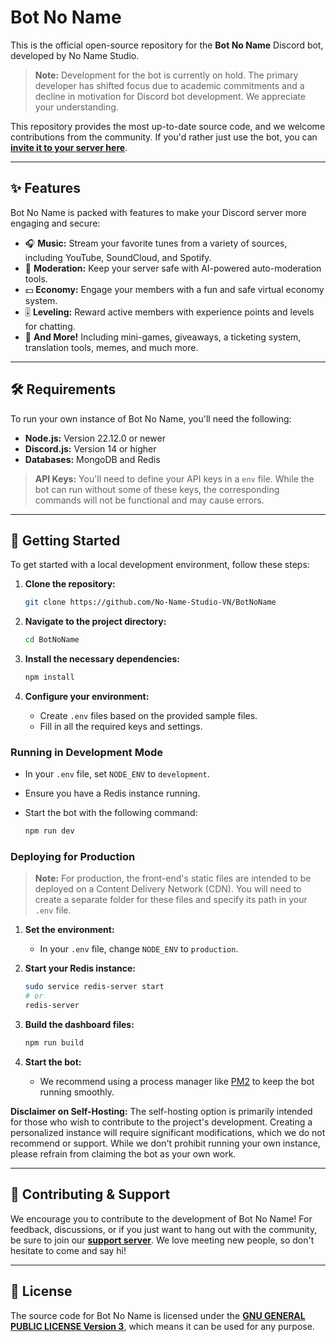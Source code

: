 # Bot No Name

This is the official open-source repository for the **Bot No Name** Discord bot, developed by No Name Studio.

> **Note:** Development for the bot is currently on hold. The primary developer has shifted focus due to academic commitments and a decline in motivation for Discord bot development. We appreciate your understanding.

[](https://top.gg/bot/736915194772586598)

This repository provides the most up-to-date source code, and we welcome contributions from the community. If you'd rather just use the bot, you can [**invite it to your server here**](https://cp.nnsvn.me/invite).

---

## ✨ Features

Bot No Name is packed with features to make your Discord server more engaging and secure:

- 🎧 **Music:** Stream your favorite tunes from a variety of sources, including YouTube, SoundCloud, and Spotify.
- 🤖 **Moderation:** Keep your server safe with AI-powered auto-moderation tools.
- 💵 **Economy:** Engage your members with a fun and safe virtual economy system.
- 🎚️ **Leveling:** Reward active members with experience points and levels for chatting.
- 🎲 **And More\!** Including mini-games, giveaways, a ticketing system, translation tools, memes, and much more.

---

## 🛠️ Requirements

To run your own instance of Bot No Name, you'll need the following:

- **Node.js:** Version 22.12.0 or newer
- **Discord.js:** Version 14 or higher
- **Databases:** MongoDB and Redis

> **API Keys:** You'll need to define your API keys in a `env` file. While the bot can run without some of these keys, the corresponding commands will not be functional and may cause errors.

---

## 🚀 Getting Started

To get started with a local development environment, follow these steps:

1. **Clone the repository:**

   ```sh
   git clone https://github.com/No-Name-Studio-VN/BotNoName
   ```

2. **Navigate to the project directory:**

   ```sh
   cd BotNoName
   ```

3. **Install the necessary dependencies:**

   ```sh
   npm install
   ```

4. **Configure your environment:**
   - Create `.env` files based on the provided sample files.
   - Fill in all the required keys and settings.

### Running in Development Mode

- In your `.env` file, set `NODE_ENV` to `development`.
- Ensure you have a Redis instance running.
- Start the bot with the following command:

  ```sh
  npm run dev
  ```

### Deploying for Production

> **Note:** For production, the front-end's static files are intended to be deployed on a Content Delivery Network (CDN). You will need to create a separate folder for these files and specify its path in your `.env` file.

1. **Set the environment:**
   - In your `.env` file, change `NODE_ENV` to `production`.
2. **Start your Redis instance:**

   ```sh
   sudo service redis-server start
   # or
   redis-server
   ```

3. **Build the dashboard files:**

   ```sh
   npm run build
   ```

4. **Start the bot:**
   - We recommend using a process manager like [PM2](https://pm2.keymetrics.io/) to keep the bot running smoothly.

**Disclaimer on Self-Hosting:** The self-hosting option is primarily intended for those who wish to contribute to the project's development. Creating a personalized instance will require significant modifications, which we do not recommend or support. While we don't prohibit running your own instance, please refrain from claiming the bot as your own work.

---

## 🤝 Contributing & Support

We encourage you to contribute to the development of Bot No Name\! For feedback, discussions, or if you just want to hang out with the community, be sure to join our [**support server**](https://cp.nnsvn.me/discord). We love meeting new people, so don't hesitate to come and say hi\!

---

## 📄 License

The source code for Bot No Name is licensed under the [**GNU GENERAL PUBLIC LICENSE Version 3**](LICENSE), which means it can be used for any purpose.
